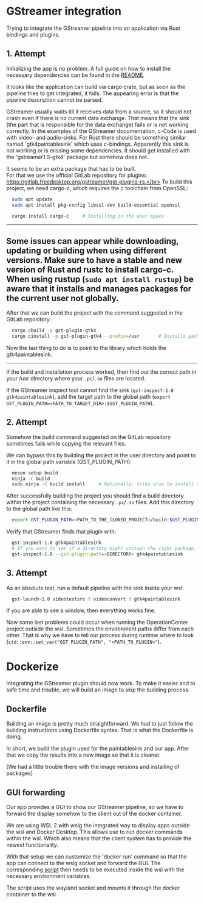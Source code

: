 # GStreamer integration

Trying to integrate the GStreamer pipeline into an application via Rust bindings and plugins.

## 1. Attempt

Initializing the app is no problem. A full guide on how to install the necessary dependencies can be found in the [README](README.md).

It looks like the application can build via cargo crate, but as soon as the pipeline tries to get integrated, it fails.
The appearing error is that the pipeline description cannot be parsed.

GStreamer usually waits till it receives data from a source, so it should not crash even if there is no current data exchange. That means that the sink (the part that is responsible for the data exchange) fails or is not working correctly.
In the examples of the GStreamer documentation, c-Code is used with video- and audio-sinks. For Rust there should be something similar named 'gtk4paintablesink' which uses c-bindings.
Apparently this sink is not working or is missing some dependencies.
It should get installed with the 'gstreamer1.0-gtk4' package but somehow does not.

It seems to be an extra package that has to be built.</br>
For that we use the official GitLab repository for plugins: https://gitlab.freedesktop.org/gstreamer/gst-plugins-rs.</br>
To build this project, we need cargo-c, which requires the c toolchain from OpenSSL:
```bash
  sudo apt update
  sudo apt install pkg-config libssl-dev build-essential openssl
  
  cargo install cargo-c     # Installing in the user space
```
---
Some issues can appear while downloading, updating or building when using different versions.
Make sure to have a stable and new version of Rust and rustc to install cargo-c.
When using rustup (`sudo apt install rustup`) be aware that it installs and manages packages for the current user not globally.
---
After that we can build the project with the command suggested in the GitLab repository:
```bash
  cargo cbuild -p gst-plugin-gtk4
  cargo cinstall -p gst-plugin-gtk4 --prefix=/usr       # Installs package system-wide under /usr/...
```
Now the last thing to do is to point to the library which holds the gtk4paintablesink.

---
If the build and installation process worked, then find out the correct path in your /usr directory where your `.pc`/`.so` files are located.

If the GStreamer inspect tool cannot find the sink (`gst-inspect-1.0 gtk4paintablesink`), add the target path to the global path (`export GST_PLUGIN_PATH=<PATH_TO_TARGET_DIR>:$GST_PLUGIN_PATH`).

## 2. Attempt

Somehow the build command suggested on the GitLab repository sometimes fails while copying the relevant files.

We can bypass this by building the project in the user directory and point to it in the global path variable (GST_PLUGIN_PATH):
```bash
  meson setup build
  ninja -C build
  sudo ninja -C build install     # Optionally: tries also to install system wide
```
After successfully building the project you should find a build directory within the project containing the necessary `.pc`/`.so` files.
Add this directory to the global path like this:
```bash
  export GST_PLUGIN_PATH=<PATH_TO_THE_CLONED_PROJECT>/build:$GST_PLUGIN_PATH
```
Verify that GStreamer finds that plugin with:
```bash
  gst-inspect-1.0 gtk4paintablesink
  # If you want to see if a directory might contain the right package, pass the directory as an option
  gst-inspect-1.0 --gst-plugin-path=<DIRECTORY> gtk4paintablesink
```

## 3. Attempt

As an absolute test, run a default pipeline with the sink inside your wsl:
```bash
  gst-launch-1.0 videotestsrc ! videoconvert ! gtk4paintablesink
```
If you are able to see a window, then everything works fine.

Now some last problems could occur when running the OperationCenter project outside the wsl.
Sometimes the environment paths differ from each other.
That is why we have to tell our process during runtime where to look (`std::env::set_var("GST_PLUGIN_PATH", "<PATH_TO_PLUGIN>"`).

# Dockerize

Integrating the GStreamer plugin should now work. 
To make it easier and to safe time and trouble, we will build an image to skip the building process.

## Dockerfile

Building an image is pretty much straightforward. We had to just follow the building instructions using Dockerfile syntax.
That is what the Dockerfile is doing. 

In short, we build the plugin used for the paintablesink and our app.
After that we copy the results into a new image so that it is cleaner.

[We had a little trouble there with the image versions and installing of packages]

## GUI forwarding

Our app provides a GUI to show our GStreamer pipeline, so we have to forward the display somehow to the client out of the docker container.

We are using WSL 2 with wslg the integrated way to display apps outside the wsl and Docker Desktop.
This allows use to run docker commands within the wsl. Which also means that the client system has to provide the newest functionality.

With that setup we can customize the 'docker run' command so that the app can connect to the wslg socket and forward the GUI.
The corresponding [script](run_wslg.sh) then needs to be executed inside the wsl with the necessary environment variables.

The script uses the wayland socket and mounts it through the docker container to the wsl.